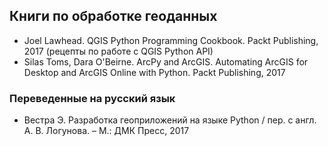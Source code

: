 ## Книги по обработке геоданных

- Joel Lawhead. QGIS Python Programming Cookbook. Packt Publishing, 2017 (рецепты по работе с QGIS Python API)
- Silas Toms, Dara O'Beirne. ArcPy and ArcGIS. Automating ArcGIS for Desktop and ArcGIS Online with Python. Packt Publishing, 2017

### Переведенные на русский язык

- Вестра Э. Разработка геоприложений на языке Python / пер. с англ. А. В. Логунова. – М.: ДМК Пресс, 2017
